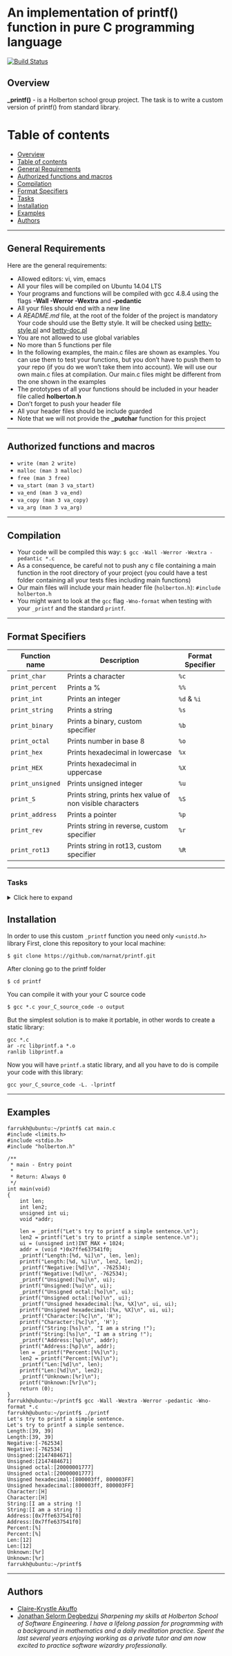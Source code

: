 # An implementation of printf() function in pure C programming language

[![Build Status](https://travis-ci.org/joemccann/dillinger.svg?branch=master)](https://github.com/narnat/printf)

## Overview

**_printf()** - is a Holberton school group project. The task is to write a custom version of printf() from standard library.

Table of contents
=================

<!--ts-->
   * [Overview](#overview)
   * [Table of contents](#table-of-contents)
   * [General Requirements](#general-requirements)
   * [Authorized functions and macros](#authorized-functions-and-macros)
   * [Compilation](#compilation)
   * [Format Specifiers](#format-specifiers)
   * [Tasks](#tasks)
   * [Installation](#installation)
   * [Examples](#examples)
   * [Authors](#authors)
<!--te-->


*************************************************************************

## General Requirements

Here are the general requirements:

  - Allowed editors: vi, vim, emacs
  - All your files will be compiled on Ubuntu 14.04 LTS
  - Your programs and functions will be compiled with gcc 4.8.4 using the flags **-Wall -Werror -Wextra** and **-pedantic**
  - All your files should end with a new line
  - *A README.md* file, at the root of the folder of the project is mandatory
Your code should use the Betty style. It will be checked using [betty-style.pl](https://github.com/holbertonschool/Betty/blob/master/betty-style.pl) and [betty-doc.pl](https://github.com/holbertonschool/Betty/blob/master/betty-doc.pl)
  - You are not allowed to use global variables
  - No more than 5 functions per file
  - In the following examples, the main.c files are shown as examples. You can use them to test your functions, but you don’t have to push them to your repo (if you do we won’t take them into account). We will use our own main.c files at compilation. Our main.c files might be different from the one shown in the examples
  - The prototypes of all your functions should be included in your header file called **holberton.h**
  - Don’t forget to push your header file
  - All your header files should be include guarded
  - Note that we will not provide the **_putchar** function for this project

******************************************************************************

## Authorized functions and macros

  - `write (man 2 write)`
  - `malloc (man 3 malloc)`
  - `free (man 3 free)`
  - `va_start (man 3 va_start)`
  - `va_end (man 3 va_end)`
  - `va_copy (man 3 va_copy)`
  - `va_arg (man 3 va_arg)`

******************************************************************************

## Compilation
  -  Your code will be compiled this way:
  ```$ gcc -Wall -Werror -Wextra -pedantic *.c```
  - As a consequence, be careful not to push any c file containing a main function in the root directory of your project (you could have a test folder containing all your tests files including main functions)
  - Our main files will include your main header file (`holberton.h`): `#include holberton.h`
  - You might want to look at the `gcc` flag `-Wno-format` when testing with your `_printf` and the standard `printf`.

*******************************************************************************

## Format Specifiers
Function name | Description | Format Specifier
--- | --- | ---
`print_char` | Prints a character | `%c`
`print_percent` | Prints a % | `%%`
`print_int` | Prints an integer | `%d` & `%i`
`print_string` | Prints a string | `%s`
`print_binary` | Prints a binary, custom specifier | `%b`
`print_octal` | Prints number in base 8 | `%o`
`print_hex` | Prints hexadecimal in lowercase | `%x`
`print_HEX` | Prints hexadecimal in uppercase | `%X`
`print_unsigned` | Prints unsigned integer | `%u`
`print_S` | Prints string, prints hex value of non visible characters | `%S`
`print_address` | Prints a pointer | `%p`
`print_rev` | Prints string in reverse, custom specifier | `%r`
`print_rot13` | Prints string in rot13, custom specifier | `%R`


*******************************************************************************

### Tasks
<details>
<summary>
Click here to expand
</summary>
<ul>

<li>- 0. I'm not going anywhere. You can print that wherever you want to. I'm here and I'm a Spur for life <i>mandatory</i>
</li><li> - 1. Education is when you read the fine print. Experience is what you get if you don't  <i>mandatory</i>
</li><li> - 2. Just because it's in print doesn't mean it's the gospel  <i>mandatory</i>
</li><li> - 3. With a face like mine, I do better in print <i>#advanced</i>
</li><li> - 4. What one has not experienced, one will never understand in print <i>#advanced</i>
</li><li> - 5. Nothing in fine print is ever good news <i>#advanced</i>
</li><li> - 6. My weakness is wearing too much leopard print <i>#advanced</i>
</li><li> - 7. How is the world ruled and led to war? Diplomats lie to journalists and believe these lies when they see them in print <i>#advanced</i>
</li><li> - 8. The big print gives and the small print takes away <i>#advanced</i>
</li><li> - 9. Sarcasm is lost in print <i>#advanced</i>
</li><li> - 10. Print some money and give it to us for the rain forests <i>#advanced</i>
</li><li> - 11. The negative is the equivalent of the composer's score, and the print the performance <i>#advanced</i>
</li><li> - 12. It's depressing when you're still around and your albums are out of print <i>#advanced</i>
</li><li> - 13. Every time that I wanted to give up, if I saw an interesting textile, print what ever, suddenly I would see a collection <i>#advanced</i>
</li><li> - 14. Print is the sharpest and the strongest weapon of our party <i>#advanced</i>
</li><li> - 15. The flood of print has turned reading into a process of gulping rather than savoring <i>#advanced</i>
</li><li> - 16. All of the above functionality should work flawlessly <i>#advanced</i>
</ul>
</details>

## Installation

In order to use this custom `_printf` function you need only `<unistd.h>` library
First, clone this repository to your local machine:
```
$ git clone https://github.com/narnat/printf.git
```

After cloning go to the printf folder

```
$ cd printf
```
You can compile it with your your C source code

```
$ gcc *.c your_C_source_code -o output
```
But the simplest solution is to make it portable, in other words to create a static library:
```
gcc *.c
ar -rc libprintf.a *.o
ranlib libprintf.a
```
Now you will have `printf.a` static library, and all you have to do is compile your code with this library:
```
gcc your_C_source_code -L. -lprintf
```

*****************************************************************************************************


## Examples
```
farrukh@ubuntu:~/printf$ cat main.c
#include <limits.h>
#include <stdio.h>
#include "holberton.h"

/**
 * main - Entry point
 *
 * Return: Always 0
 */
int main(void)
{
    int len;
    int len2;
    unsigned int ui;
    void *addr;

    len = _printf("Let's try to printf a simple sentence.\n");
    len2 = printf("Let's try to printf a simple sentence.\n");
    ui = (unsigned int)INT_MAX + 1024;
    addr = (void *)0x7ffe637541f0;
    _printf("Length:[%d, %i]\n", len, len);
    printf("Length:[%d, %i]\n", len2, len2);
    _printf("Negative:[%d]\n", -762534);
    printf("Negative:[%d]\n", -762534);
    _printf("Unsigned:[%u]\n", ui);
    printf("Unsigned:[%u]\n", ui);
    _printf("Unsigned octal:[%o]\n", ui);
    printf("Unsigned octal:[%o]\n", ui);
    _printf("Unsigned hexadecimal:[%x, %X]\n", ui, ui);
    printf("Unsigned hexadecimal:[%x, %X]\n", ui, ui);
    _printf("Character:[%c]\n", 'H');
    printf("Character:[%c]\n", 'H');
    _printf("String:[%s]\n", "I am a string !");
    printf("String:[%s]\n", "I am a string !");
    _printf("Address:[%p]\n", addr);
    printf("Address:[%p]\n", addr);
    len = _printf("Percent:[%%]\n");
    len2 = printf("Percent:[%%]\n");
    _printf("Len:[%d]\n", len);
    printf("Len:[%d]\n", len2);
    _printf("Unknown:[%r]\n");
    printf("Unknown:[%r]\n");
    return (0);
}
farrukh@ubuntu:~/printf$ gcc -Wall -Wextra -Werror -pedantic -Wno-format *.c
farrukh@ubuntu:~/printf$ ./printf
Let's try to printf a simple sentence.
Let's try to printf a simple sentence.
Length:[39, 39]
Length:[39, 39]
Negative:[-762534]
Negative:[-762534]
Unsigned:[2147484671]
Unsigned:[2147484671]
Unsigned octal:[20000001777]
Unsigned octal:[20000001777]
Unsigned hexadecimal:[800003ff, 800003FF]
Unsigned hexadecimal:[800003ff, 800003FF]
Character:[H]
Character:[H]
String:[I am a string !]
String:[I am a string !]
Address:[0x7ffe637541f0]
Address:[0x7ffe637541f0]
Percent:[%]
Percent:[%]
Len:[12]
Len:[12]
Unknown:[%r]
Unknown:[%r]
farrukh@ubuntu:~/printf$
```

*****************************************************************************************************

## Authors
- [Claire-Krystle Akuffo](https://github.com/TicklemeKrystle)
- [Jonathan Selorm Degbedzui](https://github.com/arthurdamm/Djselorm)
*Sharpening my skills at Holberton School of Software Engineering. I have a lifelong passion for programming with a background in mathematics and a daily meditation practice. Spent the last several
years enjoying working as a private tutor and am now excited to practice software wizardry professionally.*

